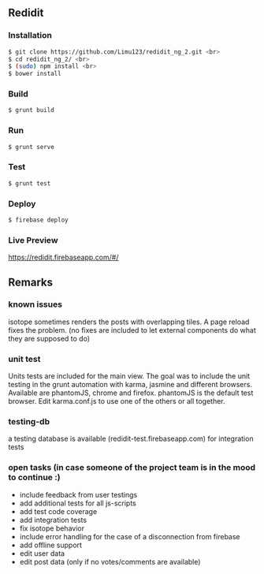 
## Redidit

### Installation
```bash
$ git clone https://github.com/Limu123/redidit_ng_2.git <br>
$ cd redidit_ng_2/ <br>
$ (sudo) npm install <br>
$ bower install
```

### Build
```bash
$ grunt build
```

### Run
```bash
$ grunt serve
```

### Test
```bash
$ grunt test
```

### Deploy
```bash
$ firebase deploy
```

### Live Preview
https://redidit.firebaseapp.com/#/


## Remarks

### known issues
isotope sometimes renders the posts with overlapping tiles. A page reload fixes the problem.
(no fixes are included to let external components do what they are supposed to do)

### unit test
Units tests are included for the main view. The goal was to include the unit testing in the
grunt automation with karma, jasmine and different browsers.
Available are phantomJS, chrome and firefox.
phantomJS is the default test browser. Edit karma.conf.js to use one of the others or all together.

### testing-db
a testing database is available (redidit-test.firebaseapp.com) for integration tests

### open tasks (in case someone of the project team is in the mood to continue :)
- include feedback from user testings
- add additional tests for all js-scripts
- add test code coverage
- add integration tests
- fix isotope behavior
- include error handling for the case of a disconnection from firebase
- add offline support
- edit user data
- edit post data (only if no votes/comments are available)
